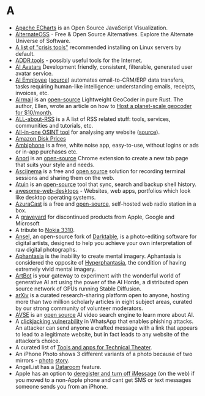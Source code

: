 # A

- [Apache ECharts](https://echarts.apache.org/) is an Open Source JavaScript Visualization.
- [AlternateOSS](https://alternateoss.com) - Free & Open Source Alternatives. Explore the Alternate Universe of Software.
- [A list of "crisis tools"](https://www.brendangregg.com/blog/2024-03-24/linux-crisis-tools.html) recommended installing on Linux servers by default.
- [ADDR.tools](https://addr.tools) - possibly useful tools for the Internet.
- [AI Avatars](https://avatars.tzador.com) Development friendly, consistent, filterable, generated user avatar service.
- [AI Employee](https://aiemploye.com) ([source](https://github.com/vignshwarar/AI-Employe)) automates email-to-CRM/ERP data transfers, tasks requiring human-like intelligence: understanding emails, receipts, invoices, etc.
- [Airmail](https://airmail.rs) is an [open-source](https://github.com/ellenhp/airmail) Lightweight GeoCoder in pure Rust. The author, Ellen, wrote an article on how to [Host a planet-scale geocoder for $10/month](https://blog.ellenhp.me/host-a-planet-scale-geocoder-for-10-month).
- [ALL-about-RSS](https://github.com/AboutRSS/ALL-about-RSS) is a A list of RSS related stuff: tools, services, communities and tutorials, etc.
- [All-in-one OSINT tool](https://web-check.as93.net/) for analysing any website ([source](https://github.com/Lissy93/web-check)).
- [Amazon Disk Prices](https://diskprices.com)
- [Ambiphone](https://ambiph.one/) is a free, white noise app, easy-to-use, without logins or ads or in-app purchases etc.
- [Anori](https://anori.app) is an [open-source](https://github.com/OlegWock/anori) Chrome extension to create a new tab page that suits your style and needs.
- [Asciinema](https://asciinema.org) is a free and [open source](https://github.com/asciinema/asciinema) solution for recording terminal sessions and sharing them on the web.
- [Atuin](https://atuin.sh) is an [open-source](https://github.com/atuinsh/atuin) tool that sync, search and backup shell history.
- [awesome-web-desktops](https://github.com/syxanash/awesome-web-desktops) - Websites, web apps, portfolios which look like desktop operating systems.
- [AzuraCast](https://www.azuracast.com) is a free and [open-source](https://github.com/AzuraCast/AzuraCast), self-hosted web radio station in a box.
- A [graveyard](https://killedby.tech) for discontinued products from Apple, Google and Microsoft
- A tribute to [Nokia 3310](https://legendary3310.tilda.ws).
- [Ansel](https://ansel.photos/), an open-source fork of [Darktable](https://www.darktable.org),  is a photo-editing software for digital artists, designed to help you achieve your own interpretation of raw digital photographs.
- [Aphantasia](https://en.wikipedia.org/wiki/Aphantasia) is the inability to create mental imagery. Aphantasia is considered the opposite of [Hyperphantasia](https://en.wikipedia.org/wiki/Hyperphantasia), the condition of having extremely vivid mental imagery.
- [ArtBot](https://tinybots.net/artbot) is your gateway to experiment with the wonderful world of generative AI art using the power of the AI Horde, a distributed open source network of GPUs running Stable Diffusion.
- [arXiv](https://arxiv.org) is a curated research-sharing platform open to anyone, hosting more than two million scholarly articles in eight subject areas, curated by our strong community of volunteer moderators.
- [AVSE](https://avse.vercel.app) is an [open source](https://github.com/yoeven/ai-video-search-engine) AI video search engine to learn more about AI.
- A [clickjacking vulnerability](https://00xbyte.github.io/posts/Don%27t-Believe-Your-Eyes-A-WhatsApp-Clickjacking-Vulnerability/) in WhatsApp that enables phishing attacks. An attacker can send anyone a crafted message with a link that appears to lead to a legitimate website, but in fact leads to any website of the attacker’s choice.
- A curated list of [Tools and apps for Technical Theater](https://www.captitles.com/apps-for-technical-theatre).
- An iPhone Photo shows 3 different variants of a photo because of two mirrors - [photo](https://www.instagram.com/p/CzPGNmJIebC/) [story](https://appleinsider.com/articles/23/11/30/a-bride-to-be-discovers-a-reality-bending-mistake-in-apples-computational-photography).
- AngelList has a [Dataroom](https://www.angellist.com/private-markets/data-room) feature.
- Apple has an option to [deregister and turn off iMessage](https://selfsolve.apple.com/deregister-imessage/) (on the web) if you moved to a non-Apple phone and cant get SMS or text messages someone sends you from an iPhone.